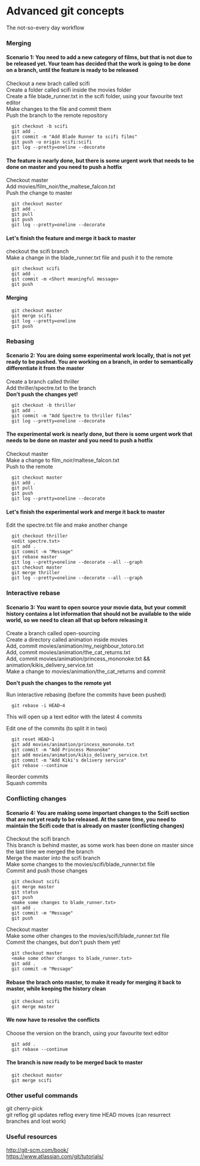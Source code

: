 # Advanced git concepts

The not-so-every day workflow

### Merging
#### Scenario 1: You need to add a new category of films, but that is not due to be released yet. Your team has decided that the work is going to be done on a branch, until the feature is ready to be released

Checkout a new brach called scifi  
Create a folder called scifi inside the movies folder  
Create a file blade_runner.txt in the scifi folder, using your favourite text editor  
Make changes to the file and commit them  
Push the branch to the remote repository  

```console
  git checkout -b scifi
  git add .
  git commit -m "Add Blade Runner to scifi films"
  git push -u origin scifi:scifi
  git log --pretty=oneline --decorate
```

#### The feature is nearly done, but there is some urgent work that needs to be done on master and you need to push a hotfix

Checkout master  
Add movies/film_noir/the_maltese_falcon.txt  
Push the change to master  

```console
  git checkout master
  git add .
  git pull
  git push
  git log --pretty=oneline --decorate
```

#### Let's finish the feature and merge it back to master

checkout the scifi branch  
Make a change in the blade_runner.txt file and push it to the remote  

```console
  git checkout scifi
  git add .
  git commit -m <Short meaningful message>
  git push
```

#### Merging

```console
  git checkout master
  git merge scifi
  git log --pretty=oneline
  git push
```

### Rebasing
#### Scenario 2: You are doing some experimental work locally, that is not yet ready to be pushed. You are working on a branch, in order to semantically differentiate it from the master

Create a branch called thriller  
Add thriller/spectre.txt to the branch  
**Don't push the changes yet!**

```console
  git checkout -b thriller
  git add .
  git commit -m "Add Spectre to thriller films"
  git log --pretty=oneline --decorate
```

#### The experimental work is nearly done, but there is some urgent work that needs to be done on master and you need to push a hotfix

Checkout master  
Make a change to film_noir/maltese_falcon.txt  
Push to the remote  

```console
  git checkout master
  git add .
  git pull
  git push
  git log --pretty=oneline --decorate
```

#### Let's finish the experimental work and merge it back to master

Edit the spectre.txt file and make another change

```console
  git checkout thriller  
  <edit spectre.txt>
  git add .
  git commit -m "Message"
  git rebase master
  git log --pretty=oneline --decorate --all --graph
  git checkout master
  git merge thriller
  git log --pretty=oneline --decorate --all --graph
```

### Interactive rebase
#### Scenario 3: You want to open source your movie data, but your commit history contains a lot information that should not be available to the wide world, so we need to clean all that up before releasing it

Create a branch called open-sourcing  
Create a directory called animation inside movies  
Add, commit movies/animation/my_neighbour_totoro.txt  
Add, commit movies/animation/the_cat_returns.txt  
Add, commit movies/animation/princess_mononoke.txt && animation/kikis_delivery_service.txt  
Make a change to movies/animation/the_cat_returns and commit  

**Don't push the changes to the remote yet**

Run interactive rebasing (before the commits have been pushed)  

```console
  git rebase -i HEAD~4
```

This will open up a text editor with the latest 4 commits  

Edit one of the commits (to split it in two)  

```console
  git reset HEAD~1
  git add movies/animation/princess_mononoke.txt
  git commit -m "Add Princess Mononoke"
  git add movies/animation/kikis_delivery_service.txt
  git commit -m "Add Kiki's delivery service"
  git rebase --continue
```
Reorder commits  
Squash commits  


### Conflicting changes
#### Scenario 4: You are making some important changes to the Scifi section that are not yet ready to be released. At the same time, you need to maintain the Scifi code that is already on master (conflicting changes)

Checkout the scifi branch  
This branch is behind master, as some work has been done on master since the last time we merged the branch  
Merge the master into the scifi branch  
Make some changes to the movies/scifi/blade_runner.txt file  
Commit and push those changes  

```console
  git checkout scifi
  git merge master
  git status
  git push
  <make some changes to blade_runner.txt>
  git add .
  git commit -m "Message"
  git push
```

Checkout master  
Make some other changes to the movies/scifi/blade_runner.txt file  
Commit the changes, but don't push them yet!  

```console
  git checkout master
  <make some other changes to blade_runner.txt>
  git add .
  git commit -m "Message"
```

#### Rebase the brach onto master, to make it ready for merging it back to master, while keeping the history clean

```console
  git checkout scifi
  git merge master
```

#### We now have to resolve the conflicts

Choose the version on the branch, using your favourite text editor  

``` console
  git add .
  git rebase --continue
```

#### The branch is now ready to be merged back to master

``` console
  git checkout master
  git merge scifi
```

### Other useful commands

git cherry-pick  
git reflog
  git updates reflog every time HEAD moves (can resurrect branches and lost work)    

### Useful resources

http://git-scm.com/book/  
https://www.atlassian.com/git/tutorials/  
